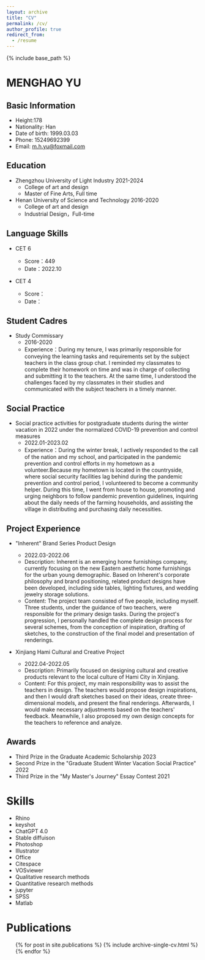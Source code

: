 ```yaml
---
layout: archive
title: "CV"
permalink: /cv/
author_profile: true
redirect_from:
  - /resume
---
```


{% include base_path %}

MENGHAO YU
======

Basic Information
------
* Height:178
* Nationality: Han
* Date of birth: 1999.03.03
* Phone: 15249692399
* Email: m.h.yu@foxmail.com

Education
------
* Zhengzhou University of Light Industry 2021-2024
  * College of art and design
  * Master of Fine Arts, Full time
* Henan University of Science and Technology 2016-2020
  * College of art and design
  * Industrial Design，Full-time

Language Skills
------
* CET 6
  * Score：449
  * Date：2022.10

* CET 4
  * Score：
  * Date：

Student Cadres
------
* Study Commissary
  * 2016-2020
  * Experience：During my tenure, I was primarily responsible for conveying the learning tasks and requirements set by the subject teachers in the class group chat. I reminded my classmates to complete their homework on 
    time and was in charge of collecting and submitting it to the teachers. At the same time, I understood the challenges faced by my classmates in their studies and communicated with the subject teachers in a timely 
    manner.

Social Practice
------
* Social practice activities for postgraduate students during the winter vacation in 2022 under the normalized COVID-19 prevention and control measures
  * 2022.01-2023.02
  * Experience：During the winter break, I actively responded to the call of the nation and my school, and participated in the pandemic prevention and control efforts in my hometown as a volunteer.Because my hometown is located in the countryside, where social security 
    facilities lag behind during the pandemic prevention and control period, I volunteered to become a community helper. During this time, I went from house to house, promoting and urging neighbors to follow pandemic prevention guidelines, inquiring about the daily 
    needs of the farming households, and assisting the village in distributing and purchasing daily necessities.

Project Experience
------
* "Inherent" Brand Series Product Design
  * 2022.03-2022.06
  * Description: Inherent is an emerging home furnishings company, currently focusing on the new Eastern aesthetic home furnishings for the urban young demographic. Based on Inherent's corporate philosophy and brand positioning, related product designs have been 
    developed, including side tables, lighting fixtures, and wedding jewelry storage solutions.
  * Content: The project team consisted of five people, including myself. Three students, under the guidance of two teachers, were responsible for the primary design tasks. During the project's progression, I personally handled the complete design process for several 
    schemes, from the conception of inspiration, drafting of sketches, to the construction of the final model and presentation of renderings.

* Xinjiang Hami Cultural and Creative Project
  * 2022.04-2022.05
  * Description: Primarily focused on designing cultural and creative products relevant to the local culture of Hami City in Xinjiang.
  * Content: For this project, my main responsibility was to assist the teachers in design. The teachers would propose design inspirations, and then I would draft sketches based on their ideas, create three-dimensional models, and present the final renderings. 
    Afterwards, I would make necessary adjustments based on the teachers' feedback. Meanwhile, I also proposed my own design concepts for the teachers to reference and analyze.

Awards
------
* Third Prize in the Graduate Academic Scholarship    2023
* Second Prize in the "Graduate Student Winter Vacation Social Practice"    2022
* Third Prize in the "My Master's Journey" Essay Contest    2021

Skills
======
* Rhino
* keyshot
* ChatGPT 4.0
* Stable diffuison
* Photoshop
* Illustrator
* Office
* Citespace
* VOSviewer
* Qualitative research methods
* Quantitative research methods
* jupyter
* SPSS
* Matlab

Publications
======
  <ul>{% for post in site.publications %}
    {% include archive-single-cv.html %}
  {% endfor %}</ul>
